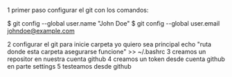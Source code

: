 1 primer paso configurar el git con los comandos:

$ git config --global user.name "John Doe"
$ git config --global user.email johndoe@example.com

2 configurar el git para inicie carpeta yo quiero sea principal
echo "ruta donde esta carpeta asegurarse funcione" >> ~/.bashrc
3 creamos un repositor en nuestra cuenta github
4 creamos un token desde cuenta github en parte settings 
5 testeamos desde github
